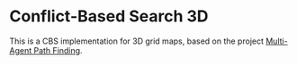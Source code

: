 # Conflict-Based Search 3D
This is a CBS implementation for 3D grid maps, based on the project [Multi-Agent Path Finding](https://github.com/GavinPHR/Multi-Agent-Path-Finding).
